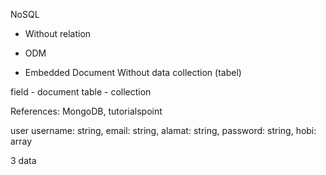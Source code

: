 

NoSQL
- Without relation
- ODM

- Embedded Document
Without data collection (tabel)

field - document
table - collection


References:
MongoDB, tutorialspoint


user
username: string,
email: string,
alamat: string,
password: string,
hobi: array

3 data